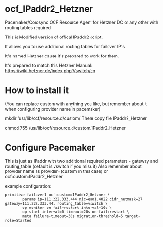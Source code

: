 # ocf_IPaddr2_Hetzner
Pacemaker/Corosync OCF Resource Agent for Hetzner DC or any other with routing tables required

This is Modified version of offical IPaddr2 script.

It allows you to use additional routing tables for failover IP's

It's named Hetzner cause it's prepared to work for them. 

It's prepared to match this Hetzner Manual:
https://wiki.hetzner.de/index.php/Vswitch/en


# How to install it

(You can replace custom with anything you like, but remember about it when configuring provider name in pacemaker)

mkdir /usr/lib/ocf/resource.d/custom/
There copy file IPaddr2_Hetzner

chmod 755 /usr/lib/ocf/resource.d/custom/IPaddr2_Hetzner

# Configure Pacemaker

This is just as IPaddr with two additional required parameters - gateway and routing_table (default is vswitch if you miss it)
Also remember about provider name as provider=(custom in this case) or ocf:custom:IPaddr2_Hetzner


example configuration:
```
primitive failover1 ocf:custom:IPaddr2_Hetzner \
        params ip=111.222.333.444 nic=eno1.4022 cidr_netmask=27 gateway=111.222.333.441 routing_table=vswitch \
        op monitor on-fail=restart interval=10s \
        op start interval=0 timeout=20s on-fail=restart \
        meta failure-timeout=30s migration-threshold=5 target-role=Started
```
